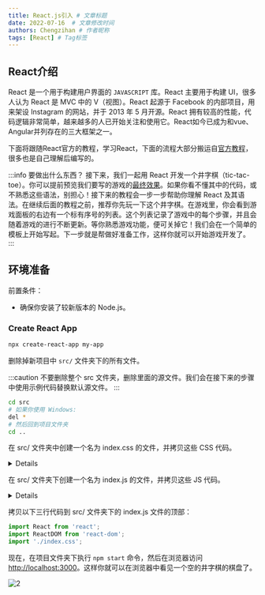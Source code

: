 ```yaml
---
title: React.js引入 # 文章标题
date: 2022-07-16  # 文章修改时间
authors: Chengzihan # 作者昵称
tags: [React] # Tag标签
---
```

## React介绍

React 是一个用于构建用户界面的 `JAVASCRIPT` 库。React 主要用于构建 UI，很多人认为 React 是 MVC 中的 V（视图）。React 起源于 Facebook 的内部项目，用来架设 Instagram 的网站，并于 2013 年 5 月开源。React 拥有较高的性能，代码逻辑非常简单，越来越多的人已开始关注和使用它。React如今已成为和vue、Angular并列存在的三大框架之一。  

下面将跟随React官方的教程，学习React，下面的流程大部分搬运自[官方教程](https://react.docschina.org/tutorial/tutorial.html#what-are-we-building)，很多也是自己理解后编写的。  

:::info 要做出什么东西？
接下来，我们一起用 React 开发一个井字棋（tic-tac-toe）。你可以提前预览我们要写的游戏的[最终效果](https://codepen.io/gaearon/pen/gWWZgR?editors=0010)。如果你看不懂其中的代码，或不熟悉这些语法，别担心！接下来的教程会一步一步帮助你理解 React 及其语法。在继续后面的教程之前，推荐你先玩一下这个井字棋。在游戏里，你会看到游戏面板的右边有一个标有序号的列表。这个列表记录了游戏中的每个步骤，并且会随着游戏的进行不断更新。等你熟悉游戏功能，便可关掉它！我们会在一个简单的模板上开始写起。下一步就是帮做好准备工作，这样你就可以开始游戏开发了。  
:::

## 环境准备

前置条件：  

- 确保你安装了较新版本的 Node.js。

### Create React App

```bash
npx create-react-app my-app
```

删除掉新项目中 `src/` 文件夹下的所有文件。  

:::caution
不要删除整个 src 文件夹，删除里面的源文件。我们会在接下来的步骤中使用示例代码替换默认源文件。
:::

```bash
cd src
# 如果你使用 Windows:
del *
# 然后回到项目文件夹
cd ..
```

在 src/ 文件夹中创建一个名为 index.css 的文件，并拷贝这些 CSS 代码。  

<details>

```css
body {
  font: 14px "Century Gothic", Futura, sans-serif;
  margin: 20px;
}

ol, ul {
  padding-left: 30px;
}

.board-row:after {
  clear: both;
  content: "";
  display: table;
}

.status {
  margin-bottom: 10px;
}

.square {
  background: #fff;
  border: 1px solid #999;
  float: left;
  font-size: 24px;
  font-weight: bold;
  line-height: 34px;
  height: 34px;
  margin-right: -1px;
  margin-top: -1px;
  padding: 0;
  text-align: center;
  width: 34px;
}

.square:focus {
  outline: none;
}

.kbd-navigation .square:focus {
  background: #ddd;
}

.game {
  display: flex;
  flex-direction: row;
}

.game-info {
  margin-left: 20px;
}

```

</details>

在 src/ 文件夹下创建一个名为 index.js 的文件，并拷贝这些 JS 代码。  

<details>

```js
class Square extends React.Component {
  render() {
    return (
      <button className="square">
        {/* TODO */}
      </button>
    );
  }
}

class Board extends React.Component {
  renderSquare(i) {
    return <Square />;
  }

  render() {
    const status = 'Next player: X';

    return (
      <div>
        <div className="status">{status}</div>
        <div className="board-row">
          {this.renderSquare(0)}
          {this.renderSquare(1)}
          {this.renderSquare(2)}
        </div>
        <div className="board-row">
          {this.renderSquare(3)}
          {this.renderSquare(4)}
          {this.renderSquare(5)}
        </div>
        <div className="board-row">
          {this.renderSquare(6)}
          {this.renderSquare(7)}
          {this.renderSquare(8)}
        </div>
      </div>
    );
  }
}

class Game extends React.Component {
  render() {
    return (
      <div className="game">
        <div className="game-board">
          <Board />
        </div>
        <div className="game-info">
          <div>{/* status */}</div>
          <ol>{/* TODO */}</ol>
        </div>
      </div>
    );
  }
}

// ========================================

const root = ReactDOM.createRoot(document.getElementById("root"));
root.render(<Game />);

```

</details>

拷贝以下三行代码到 src/ 文件夹下的 index.js 文件的顶部：  

```js
import React from 'react';
import ReactDOM from 'react-dom';
import './index.css';
```

现在，在项目文件夹下执行 `npm start` 命令，然后在浏览器访问 <http://localhost:3000>。这样你就可以在浏览器中看见一个空的井字棋的棋盘了。  

![2](https://jetzihan-img.oss-cn-beijing.aliyuncs.com/blog/20220719164912.png)  
